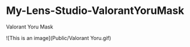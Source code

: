 # My-Lens-Studio-ValorantYoruMask

Valorant Yoru Mask

![This is an image](Public/Valorant Yoru.gif)
